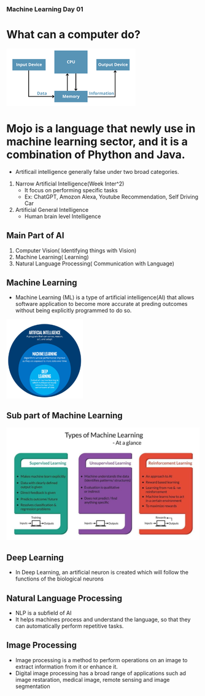 ### Machine Learning Day 01


# What can a computer do?
![simple_stucture_of_the_computer](IMG/simple_stucture_of_the_computer.png)

# Mojo is a language that newly use in machine learning sector, and it is a combination of Phython and Java.

- Artificail intelligence generally false under two broad categories. 
1. Narrow Artificial Intelligence(Week Inter^2)
    - It focus on performing specific tasks
    - Ex: ChatGPT, Amozon Alexa, Youtube Recommendation, Self Driving Car
2. Artificial General Intelligence
    - Human brain level Intelligence

## Main Part of AI
1. Computer Vision( Identifying things with Vision)
2. Machine Learning( Learning)
3. Natural Language Processing( Communication with Language)

## Machine Learning
- Machine Learning (ML) is a type of artificial intelligence(AI) that allows software application to become more accurate at preding outcomes without being explicitly programmed to do so.


<img src="IMG/part_of_AI.png" alt="part_of_AI" width="200">

## Sub part of Machine Learning
![part_of_machine_learning](IMG/part_of_machine_learning.jpg)

## Deep Learning
- In Deep Learning, an artificial neuron is created which will follow the functions of the biological neurons
## Natural Language Processing
- NLP is a subfield of AI
- It helps machines process and understand the language, so that they can automatically perform repetitive tasks. 
## Image Processing
- Image processing is a method to perform operations on an image to extract information from it or enhance it. 
- Digital image processing has a broad range of applications such ad image restaration, medical image, remote sensing and image segmentation

